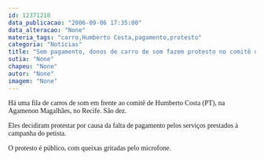 ```yaml
---
id: 12371218
data_publicacao: "2006-09-06 17:35:00"
data_alteracao: "None"
materia_tags: "carro,Humberto Costa,pagamento,protesto"
categoria: "Notícias"
title: "Sem pagamento, donos de carro de som fazem protesto no comitê de Humberto"
sutia: "None"
chapeu: "None"
autor: "None"
imagem: "None"
---
```

<p><P><FONT face=Verdana>Há uma fila de carros de som em frente ao comitê de Humberto Costa (PT), na Agamenon Magalhães, no Recife. São dez.</FONT></P></p>
<p><P><FONT face=Verdana>Eles decidiram protestar por causa da falta de pagamento pelos serviços prestados à campanha do petista.</FONT></P></p>
<p><P><FONT face=Verdana>O protesto é público, com queixas gritadas pelo microfone.</FONT></P> </p>
